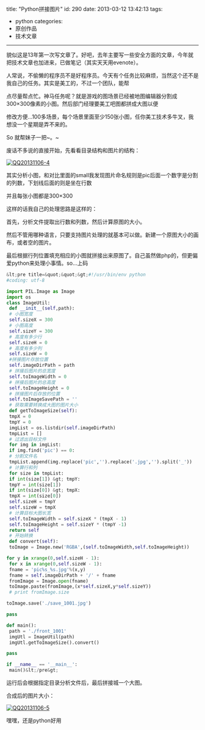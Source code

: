 title: "Python拼接图片"
id: 290
date: 2013-03-12 13:42:13
tags: 
- python
categories: 
- 原创作品
- 技术文章
---

貌似这是13年第一次写文章了。好吧，去年主要写一些安全方面的文章，今年就把技术文章也加进来，已做笔记（其实天天用evenote）。

人常说，不偷懒的程序员不是好程序员。今天有个任务比较麻烦，当然这个还不是我自己的任务。其实是美工的，不过一个团队，能帮

点尽量帮点忙。神马任务呢？就是游戏的图场景已经被地图编辑器分割成300×300像素的小图。然后部门经理要美工吧图都拼成大图以便

修改方便…100多场景，每个场景里面至少150张小图，任你美工技术多牛叉，我想没一个星期是弄不来的。

So 就帮妹子一把~。~

<!--more-->

废话不多说的直接开始，先看看目录结构和图片的结构：

[![QQ20131106-4](http://www.creturn.com/asset/uploads/2013/11/QQ20131106-4.png)](http://www.creturn.com/asset/uploads/2013/11/QQ20131106-4.png)

其实分析小图，和对比里面的small我发现图片命名规则是pic后面一个数字是分割的列数，下划线后面的则是坐在行数

并且每张小图都是300×300

这样的话我自己的处理思路是这样的：

首先，分析文件提取出行数和列数，然后计算原图的大小。

然后不管用哪种语言，只要支持图片处理的就基本可以做。新建一个原图大小的画布，或者空的图片。

最后根据行列位置填充相应的小图就拼接出来原图了。自己虽然做php的，但更偏爱python来处理小事情。so…上码

```python
&lt;pre title=&quot;&quot;&gt;#!/usr/bin/env python
#coding: utf-8

import PIL.Image as Image
import os
class ImageUtil:
 def __init__(self,path):
 # 小图宽度
 self.sizeX = 300
 # 小图高度
 self.sizeY = 300
 # 高度有多少行
 self.sizeH = 0
 # 高度有多少列
 self.sizeW = 0
 #拼接图片存放位置
 self.imageDirPath = path
 # 拼接后图片的总宽度
 self.toImageWidth = 0
 # 拼接后图片的总高度
 self.toImageHeight = 0
 # 拼接图片后存放的位置
 self.toImageSavePath = ''
 # 获取需要转换成大图的图片大小
 def getToImageSize(self):
 tmpX = 0
 tmpY = 0
 imgList = os.listdir(self.imageDirPath)
 tmpList = []
 # 过滤出目标文件
 for img in imgList:
 if img.find('pic') == 0:
 # 分割文件名
 tmpList.append(img.replace('pic','').replace('.jpg','').split('_'))
 # 计算行和列
 for size in tmpList:
 if int(size[1]) &gt; tmpY:
 tmpY = int(size[1])
 if int(size[0]) &gt; tmpX:
 tmpX = int(size[0])
 self.sizeH = tmpY
 self.sizeW = tmpX
 # 计算目标大图长宽
 self.toImageWidth = self.sizeX * (tmpX - 1)
 self.toImageHeight = self.sizeY * (tmpY -1)
 return self
 # 开始转换
 def convert(self):
 toImage = Image.new('RGBA',(self.toImageWidth,self.toImageHeight))

for y in xrange(0,self.sizeH - 1):
 for x in xrange(0,self.sizeW - 1):
 fname = 'pic%s_%s.jpg'%(x,y)
 fname = self.imageDirPath + '/' + fname
 fromImage = Image.open(fname)
 toImage.paste(fromImage,(x*self.sizeX,y*self.sizeY))
 # print fromImage.size

toImage.save('./save_1001.jpg')

pass

def main():
 path = './front_1001'
 imgUtl = ImageUtil(path)
 imgUtl.getToImageSize().convert()

pass

if __name__ == '__main__':
 main()&lt;/pre&gt;
```

运行后会根据指定目录分析文件后，最后拼接城一个大图。

合成后的图片大小：

[![QQ20131106-5](http://www.creturn.com/asset/uploads/2013/11/QQ20131106-5.png)](http://www.creturn.com/asset/uploads/2013/11/QQ20131106-5.png)

嘿嘿，还是python好用
